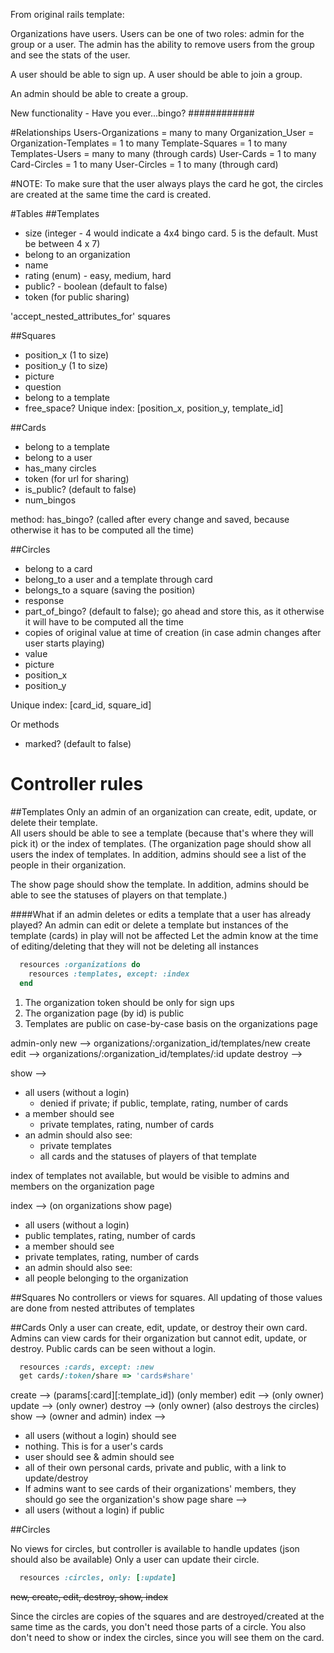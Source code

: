 From original rails template:

Organizations have users.  Users can be one of two roles: admin for the group or a user.  The admin has the ability to remove users from the group and see the stats of the user.

A user should be able to sign up.
A user should be able to join a group.

An admin should be able to create a group.


New functionality - Have you ever...bingo?
############


#Relationships
Users-Organizations = many to many
Organization_User = 
Organization-Templates = 1 to many
Template-Squares = 1 to many
Templates-Users = many to many (through cards)
User-Cards = 1 to many
Card-Circles = 1 to many
User-Circles = 1 to many (through card)

#NOTE:
To make sure that the user always plays the card he got, the circles are created at the same time the card is created.

#Tables
##Templates
- size (integer - 4 would indicate a 4x4 bingo card. 5 is the default.  Must be between 4 x 7)
- belong to an organization
- name
- rating (enum) - easy, medium, hard
- public? - boolean (default to false)
- token (for public sharing)

'accept_nested_attributes_for' squares

##Squares
- position_x (1 to size)
- position_y (1 to size)
- picture
- question
- belong to a template
- free_space?
Unique index: [position_x, position_y, template_id]

##Cards
- belong to a template
- belong to a user
- has_many circles
- token (for url for sharing)
- is_public? (default to false)
- num_bingos

method: has_bingo? (called after every change and saved, because otherwise it has to be computed all the time)

##Circles
- belong to a card
- belong_to a user and a template through card
- belongs_to a square (saving the position)
- response
- part_of_bingo? (default to false); go ahead and store this, as it otherwise it will have to be computed all the time
- copies of original value at time of creation (in case admin changes after user starts playing)
 - value
 - picture
 - position_x
 - position_y

Unique index: [card_id, square_id]

Or methods
- marked? (default to false)

# Controller rules
##Templates
Only an admin of an organization can create, edit, update, or delete their template.  
All users should be able to see a template (because that's where they will pick it) or the index of templates.
(The organization page should show all users the index of templates.  In addition, admins should see a list of the people in their organization.

The show page should show the template.  In addition, admins should be able to see the statuses of players on that template.)

####What if an admin deletes or edits a template that a user has already played?
An admin can edit or delete a template but instances of the template (cards) in play will not be affected
Let the admin know at the time of editing/deleting that they will not be deleting all instances

```ruby
  resources :organizations do
    resources :templates, except: :index
  end
```

1. The organization token should be only for sign ups
2. The organization page (by id) is public
3. Templates are public on case-by-case basis on the organizations page

admin-only
new --> organizations/:organization_id/templates/new
create 
edit --> organizations/:organization_id/templates/:id
update
destroy -->


show --> 
- all users (without a login)
  - denied if private; if public, template, rating, number of cards
- a member should see
  - private templates, rating, number of cards
- an admin should also see:
  - private templates
  - all cards and the statuses of players of that template

index of templates not available, but would be visible to admins and members on the organization page

index --> (on organizations show page)
- all users (without a login)
 - public templates, rating, number of cards
- a member should see
 - private templates, rating, number of cards
- an admin should also see:
 - all people belonging to the organization

##Squares
No controllers or views for squares.  All updating of those values are done from nested attributes of templates

##Cards
Only a user can create, edit, update, or destroy their own card.
Admins can view cards for their organization but cannot edit, update, or destroy.
Public cards can be seen without a login.

```ruby
  resources :cards, except: :new
  get cards/:token/share => 'cards#share'
```
create --> (params[:card][:template_id]) (only member)
edit --> (only owner)
update --> (only owner)
destroy --> (only owner) (also destroys the circles)
show --> (owner and admin)
index -->
- all users (without a login) should see
 - nothing.  This is for a user's cards
- user should see & admin should see
 - all of their own personal cards, private and public, with a link to update/destroy
  - If admins want to see cards of their organizations' members, they should go see the organization's show page 
share --> 
- all users (without a login) if public

##Circles

No views for circles, but controller is available to handle updates (json should also be available)
Only a user can update their circle.

```ruby
  resources :circles, only: [:update]
```
~~new, create, edit, destroy, show, index~~

Since the circles are copies of the squares and are destroyed/created at the same time as the cards, you don't need those parts of a circle.  You also don't need to show or index the circles, since you will see them on the card.